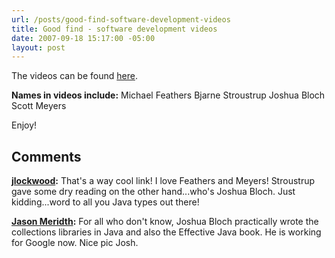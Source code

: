 ```yaml
---
url: /posts/good-find-software-development-videos
title: Good find - software development videos
date: 2007-09-18 15:17:00 -05:00
layout: post
---
```


The videos can be found [here](http://www.informit.com/podcasts/channel.aspx?c=dadf92ca-3bdc-484e-9cd8-cbfe0cfc0de6&rl=1).

**Names in videos include:**
Michael Feathers
Bjarne Stroustrup
Joshua Bloch
Scott Meyers

Enjoy!

## Comments

**[jlockwood](#96 "2007-09-18 17:55:19"):** That's a way cool link! I love Feathers and Meyers! Stroustrup gave some dry reading on the other hand...who's Joshua Bloch. Just kidding...word to all you Java types out there!

**[Jason Meridth](#97 "2007-09-18 19:48:08"):** For all who don't know, Joshua Bloch practically wrote the collections libraries in Java and also the Effective Java book. He is working for Google now. Nice pic Josh.
